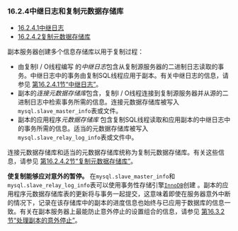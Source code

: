### 16.2.4中继日志和复制元数据存储库

- [16.2.4.1中继日志](https://dev.mysql.com/doc/refman/5.7/en/replica-logs-relaylog.html)
- [16.2.4.2复制元数据存储库](https://dev.mysql.com/doc/refman/5.7/en/replica-logs-status.html)



副本服务器创建多个信息存储库以用于复制过程：

- 由复制I / O线程编写 的*中继日志*包含从复制源服务器的二进制日志读取的事务。中继日志中的事务由复制SQL线程应用于副本。有关中继日志的信息，请参见 [第16.2.4.1节“中继日志”](https://dev.mysql.com/doc/refman/5.7/en/replica-logs-relaylog.html)。
- 副本的*连接元数据存储库*包含，复制I / O线程连接到复制源服务器并从源的二进制日志中检索事务所需的信息。连接元数据存储库被写入`mysql.slave_master_info`表或文件。
- 副本的应用程序*元数据存储库* 包含复制SQL线程读取和应用副本的中继日志中的事务所需的信息。适当的元数据存储库被写入 `mysql.slave_relay_log_info`表或文件中。

连接元数据存储库和适当的元数据存储库统称为复制元数据存储库。有关这些信息，请参见 [第16.2.4.2节“复制元数据存储库”](https://dev.mysql.com/doc/refman/5.7/en/replica-logs-status.html)。

**使复制能够应对意外的暂停。** 在`mysql.slave_master_info`和 `mysql.slave_relay_log_info`表可以使用事务性存储引擎[`InnoDB`](https://dev.mysql.com/doc/refman/5.7/en/innodb-storage-engine.html)创建 。副本的应用程序元数据存储库表的更新将与事务一起提交，这意味着即使在服务器意外中断的情况下，记录在该存储库中的副本的进度信息也始终与已应用于数据库的信息一致。有关在副本服务器上最能防止意外停止的设置组合的信息，请参见 [第16.3.2节“处理副本的意外停止”](https://dev.mysql.com/doc/refman/5.7/en/replication-solutions-unexpected-replica-halt.html)。

